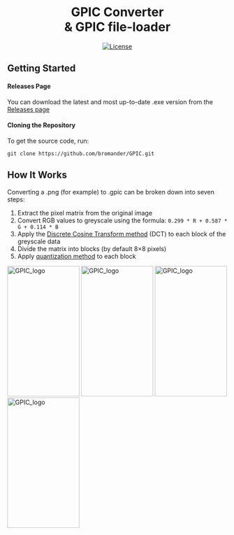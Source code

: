 <div align="center">
  <h1>GPIC Converter<br>
    &
    GPIC file-loader</h1>
  
  [![License](https://img.shields.io/github/license/bromander/GPIC?style=for-the-badge)](https://github.com/bromander/GPIC/blob/master/LICENSE)
</div>


## Getting Started
#### Releases Page

You can download the latest and most up-to-date .exe version from the [Releases page](https://github.com/bromander/GPIC/releases/tag/release)

#### Cloning the Repository

To get the source code, run:
```
git clone https://github.com/bromander/GPIC.git
```

## How It Works
Converting a .png (for example) to .gpic can be broken down into seven steps:
1. Extract the pixel matrix from the original image
2. Convert RGB values to greyscale using the formula: `0.299 * R + 0.587 * G + 0.114 * B`
3. Apply the [Discrete Cosine Transform method](https://en.wikipedia.org/wiki/Discrete_cosine_transform) (DCT) to each block of the greyscale data
4. Divide the matrix into blocks (by default 8×8 pixels)
5. Apply [quantization method](https://en.wikipedia.org/wiki/Quantization_(image_processing)) to each block


<img width="165" height="298" alt="GPIC_logo" src="https://github.com/user-attachments/assets/5e58c174-ab11-4d81-baaa-660e4d318749" /> <img width="165" height="298" alt="GPIC_logo" src="https://github.com/user-attachments/assets/5e58c174-ab11-4d81-baaa-660e4d318749" /> <img width="165" height="298" alt="GPIC_logo" src="https://github.com/user-attachments/assets/5e58c174-ab11-4d81-baaa-660e4d318749" /> <img width="165" height="298" alt="GPIC_logo" src="https://github.com/user-attachments/assets/5e58c174-ab11-4d81-baaa-660e4d318749" />

